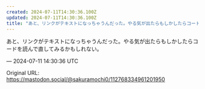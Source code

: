 ```yaml
---
created: 2024-07-11T14:30:36.100Z
updated: 2024-07-11T14:30:36.100Z
title: "あと、リンクがテキストになっちゃうんだった。やる気が出たらもしかしたらコードを読[...]"
---
```


<p>あと、リンクがテキストになっちゃうんだった。やる気が出たらもしかしたらコードを読んで直してみるかもしれない。</p>

&mdash; 2024-07-11 14:30:36 UTC

Original URL: https://mastodon.social/@sakuramochi0/112768334961201950

